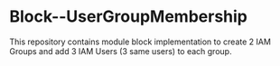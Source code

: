 # Block--UserGroupMembership

This repository contains module block implementation to create 2 IAM Groups and add 3 IAM Users (3 same users) to each group.